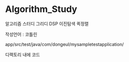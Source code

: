 # Algorithm_Study
알고리즘 스터디
그리디
DSP
이진탐색
퀵정렬

작성언어 : 코틀린

app/src/test/java/com/dongeul/mysampletestapplication/

디랙토리 내에 코드 
